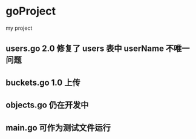 # goProject
my project
## users.go 2.0 修复了 users 表中 userName 不唯一问题
## buckets.go 1.0 上传
## objects.go 仍在开发中
## main.go 可作为测试文件运行
